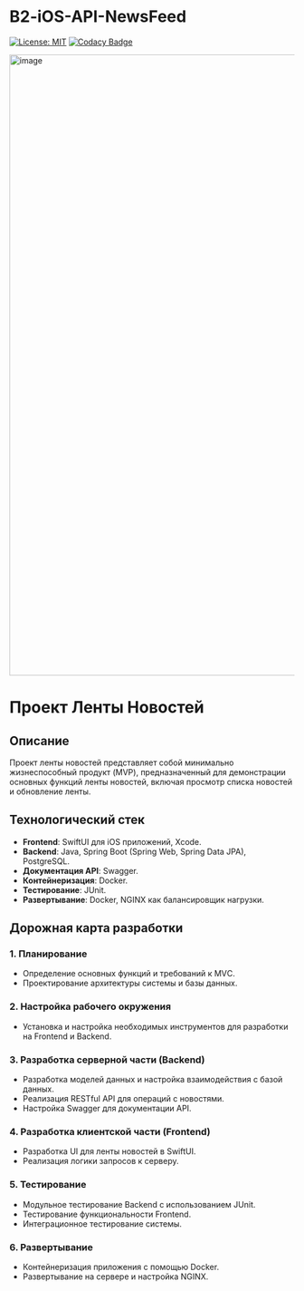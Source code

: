 # B2-iOS-API-NewsFeed
[![License: MIT](https://img.shields.io/badge/License-MIT-yellow.svg)](https://github.com/safroalex/B1-PostgreSQLAutoServiceERP/blob/main/LICENSE)
[![Codacy Badge](https://app.codacy.com/project/badge/Grade/1ae6f06607fa4d6589d49fc326d016fa)](https://app.codacy.com/gh/safroalex/B2-iOS-API-NewsFeed/dashboard?utm_source=gh&utm_medium=referral&utm_content=&utm_campaign=Badge_grade)

<!-- https://whimsical.com/c4-model-for-ios-app-with-java-backend-TfVUnyFGDf7ojWucZ39EJR] -->
<img width="1096" alt="image" src="https://github.com/safroalex/B2-iOS-API-NewsFeed/assets/105920089/e306b113-bb4c-4bb7-ae26-5795854eb248">


# Проект Ленты Новостей

## Описание
Проект ленты новостей представляет собой минимально жизнеспособный продукт (MVP), предназначенный для демонстрации основных функций ленты новостей, включая просмотр списка новостей и обновление ленты.

## Технологический стек
- **Frontend**: SwiftUI для iOS приложений, Xcode.
- **Backend**: Java, Spring Boot (Spring Web, Spring Data JPA), PostgreSQL.
- **Документация API**: Swagger.
- **Контейнеризация**: Docker.
- **Тестирование**: JUnit.
- **Развертывание**: Docker, NGINX как балансировщик нагрузки.

## Дорожная карта разработки

### 1. Планирование
- Определение основных функций и требований к MVС.
- Проектирование архитектуры системы и базы данных.

### 2. Настройка рабочего окружения
- Установка и настройка необходимых инструментов для разработки на Frontend и Backend.

### 3. Разработка серверной части (Backend)
- Разработка моделей данных и настройка взаимодействия с базой данных.
- Реализация RESTful API для операций с новостями.
- Настройка Swagger для документации API.

### 4. Разработка клиентской части (Frontend)
- Разработка UI для ленты новостей в SwiftUI.
- Реализация логики запросов к серверу.

### 5. Тестирование
- Модульное тестирование Backend с использованием JUnit.
- Тестирование функциональности Frontend.
- Интеграционное тестирование системы.

### 6. Развертывание
- Контейнеризация приложения с помощью Docker.
- Развертывание на сервере и настройка NGINX.
